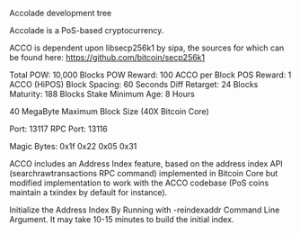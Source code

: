 
Accolade development tree

Accolade is a PoS-based cryptocurrency.

ACCO is dependent upon libsecp256k1 by sipa, the sources for which can be found here:
https://github.com/bitcoin/secp256k1

Total POW: 10,000 Blocks
POW Reward: 100 ACCO per Block
POS Reward: 1 ACCO (HiPOS)
Block Spacing: 60 Seconds
Diff Retarget: 24 Blocks
Maturity: 188 Blocks
Stake Minimum Age: 8 Hours

40 MegaByte Maximum Block Size (40X Bitcoin Core)

Port: 13117
RPC Port: 13116

Magic Bytes: 0x1f 0x22 0x05 0x31

ACCO includes an Address Index feature, based on the address index API (searchrawtransactions RPC command) implemented in Bitcoin Core but modified implementation to work with the ACCO codebase (PoS coins maintain a txindex by default for instance).

Initialize the Address Index By Running with -reindexaddr Command Line Argument.  It may take 10-15 minutes to build the initial index.



